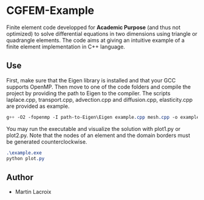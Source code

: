 # CGFEM-Example

Finite element code developped for **Academic Purpose** (and thus not optimized) to solve differential equations in two dimensions using triangle or quadrangle elements. The code aims at giving an intuitive example of a finite element implementation in C++ language.

## Use

First, make sure that the Eigen library is installed and that your GCC supports OpenMP. Then move to one of the code folders and compile the project by providing the path to Eigen to the compiler. The scripts laplace.cpp, transport.cpp, advection.cpp and diffusion.cpp, elasticity.cpp are provided as example.
```css
g++ -O2 -fopenmp -I path-to-Eigen\Eigen example.cpp mesh.cpp -o example.exe
```
You may run the executable and visualize the solution with plot1.py or plot2.py. Note that the nodes of an element and the domain borders must be generated counterclockwise.
```css
.\example.exe
python plot.py
```

## Author

* Martin Lacroix
